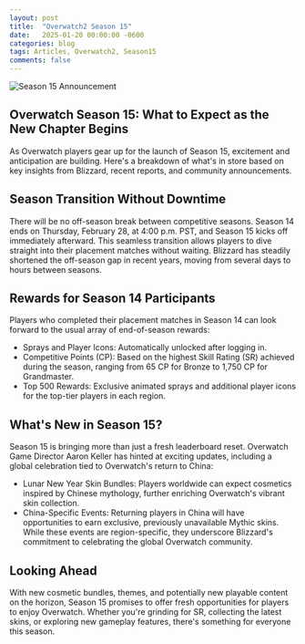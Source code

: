 ```yaml
---
layout: post
title:  "Overwatch2 Season 15"
date:   2025-01-20 00:00:00 -0600
categories: blog
tags: Articles, Overwatch2, Season15
comments: false
---
```

![Season 15 Announcement](https://bnetcmsus-a.akamaihd.net/cms/page_media/hf/HFFBQXR8NMV11706311284741.png)

## Overwatch Season 15: What to Expect as the New Chapter Begins

As Overwatch players gear up for the launch of Season 15, excitement and anticipation are building. Here's a breakdown of what's in store based on key insights from Blizzard, recent reports, and community announcements.

## Season Transition Without Downtime

There will be no off-season break between competitive seasons. Season 14 ends on Thursday, February 28, at 4:00 p.m. PST, and Season 15 kicks off immediately afterward. This seamless transition allows players to dive straight into their placement matches without waiting.
Blizzard has steadily shortened the off-season gap in recent years, moving from several days to hours between seasons.

## Rewards for Season 14 Participants

Players who completed their placement matches in Season 14 can look forward to the usual array of end-of-season rewards:

- Sprays and Player Icons: Automatically unlocked after logging in.
- Competitive Points (CP): Based on the highest Skill Rating (SR) achieved during the season, ranging from 65 CP for Bronze to 1,750 CP for Grandmaster.
- Top 500 Rewards: Exclusive animated sprays and additional player icons for the top-tier players in each region.

## What's New in Season 15?

Season 15 is bringing more than just a fresh leaderboard reset. Overwatch Game Director Aaron Keller has hinted at exciting updates, including a global celebration tied to Overwatch's return to China:

- Lunar New Year Skin Bundles: Players worldwide can expect cosmetics inspired by Chinese mythology, further enriching Overwatch's vibrant skin collection.
- China-Specific Events: Returning players in China will have opportunities to earn exclusive, previously unavailable Mythic skins. While these events are region-specific, they underscore Blizzard's commitment to celebrating the global Overwatch community.

## Looking Ahead

With new cosmetic bundles, themes, and potentially new playable content on the horizon, Season 15 promises to offer fresh opportunities for players to enjoy Overwatch. Whether you're grinding for SR, collecting the latest skins, or exploring new gameplay features, there's something for everyone this season.
